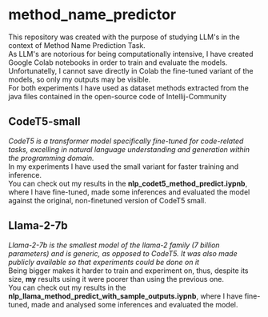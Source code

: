 # method_name_predictor

This repository was created with the purpose of studying LLM's in the context of Method Name Prediction Task. <br />
As LLM's are notorious for being computationally intensive, I have created Google Colab notebooks in order to train and evaluate the models.<br />
Unfortunatelly, I cannot save directly in Colab the fine-tuned variant of the models, so only my outputs may be visible. <br />
For both experiments I have used as dataset methods extracted from the java files contained in the open-source code of Intellij-Community
<br />
## CodeT5-small
_CodeT5 is a transformer model specifically fine-tuned for code-related tasks, excelling in natural language understanding and generation within the programming domain._<br />
In my experiments I have used the small variant for faster training and inference. <br />
You can check out my results in the __nlp_codet5_method_predict.iypnb__, where I have fine-tuned, made some inferences and evaluated the model against the original, non-finetuned version of CodeT5 small.
<br />
## Llama-2-7b
_Llama-2-7b is the smallest model of the llama-2 family (7 billion parameters) and is generic, as opposed to CodeT5. It was also made publicly available so that experiments could be done on it_ <br />
Being bigger makes it harder to train and experiment on, thus, despite its size, __my__ results using it were poorer than using the previous one.<br />
You can check out my results in the __nlp_llama_method_predict_with_sample_outputs.iypnb__, where I have fine-tuned, made and analysed some inferences and evaluated the model.
<br />
